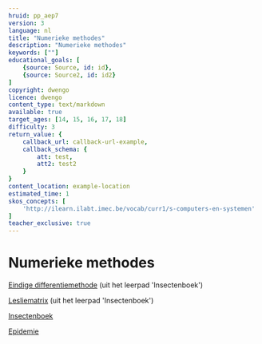 ```yaml
---
hruid: pp_aep7
version: 3
language: nl
title: "Numerieke methodes"
description: "Numerieke methodes"
keywords: [""]
educational_goals: [
    {source: Source, id: id}, 
    {source: Source2, id: id2}
]
copyright: dwengo
licence: dwengo
content_type: text/markdown
available: true
target_ages: [14, 15, 16, 17, 18]
difficulty: 3
return_value: {
    callback_url: callback-url-example,
    callback_schema: {
        att: test,
        att2: test2
    }
}
content_location: example-location
estimated_time: 1
skos_concepts: [
    'http://ilearn.ilabt.imec.be/vocab/curr1/s-computers-en-systemen'
]
teacher_exclusive: true
---
```


# Numerieke methodes

[Eindige differentiemethode](https://dwengo.org/backend/api/learningObject/getWrapped?hruid=stem5_10&version=3&language=nl) (uit het leerpad 'Insectenboek')

[Lesliematrix](https://dwengo.org/backend/api/learningObject/getWrapped?hruid=stem5_8&version=3&language=nl) (uit het leerpad 'Insectenboek') 

[Insectenboek](https://dwengo.org/learning-path.html?hruid=stem_insectbooks&language=nl&te=true&source_page=%2Fpython_programming%2F&source_title=%20Programmeren%20in%20Python#stem5_0;nl;3)

[Epidemie](https://dwengo.org/learning-path.html?hruid=maths_epidemie&language=nl&te=true&source_page=%2Fstem%2F&source_title=%20STEM#pn_inleiding_epidemie;nl;3)


 





